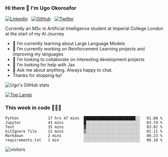 ### Hi there 👋 I'm Ugo Okoroafor
[![Linkedin](https://img.shields.io/badge/linkedin-%230077B5.svg?style=for-the-badge&logo=linkedin&logoColor=white)](https://www.linkedin.com/in/ugo-okoroafor-49709878/) &nbsp;
[![GitHub](https://img.shields.io/badge/github-%23121011.svg?style=for-the-badge&logo=github&logoColor=white)](https://github.com/Uokoroafor/uokoroafor) &nbsp;
[![Twitter](https://img.shields.io/badge/Twitter-1DA1F2?style=for-the-badge&logo=twitter&logoColor=white)](https://twitter.com/ArtificialUgo)&nbsp;

Currently an MSc in Artificial Intelligence student at Imperial College London at the start of my AI Journey

- 🌱 I’m currently learning about Large Language Models
- 🔭 I’m currently working on Reinforcement Learning projects and improving my languages
- 👯 I’m looking to collaborate on interesting development projects
- 🤔 I’m looking for help with Jax
- 💬 Ask me about anything. Always happy to chat.
- Thanks for stopping by!


![Ugo's GitHub stats](https://github-readme-stats-eight-theta.vercel.app/api?username=uokoroafor&show_icons=true&theme=transparent&hide=stars,issues)

[![Top Langs](https://github-readme-stats-git-masterrstaa-rickstaa.vercel.app/api/top-langs/?username=uokoroafor&layout=compact&theme=transparent)](https://github.com/uokoroafor/)



### This week in code 👨🏾‍💻
<!--START_SECTION:waka-->

```text
Python             17 hrs 47 mins  ███████████████████████░░   91.80 %
Jupyter            43 mins         █░░░░░░░░░░░░░░░░░░░░░░░░   03.74 %
Text               35 mins         ▓░░░░░░░░░░░░░░░░░░░░░░░░   03.02 %
GitIgnore file     12 mins         ▒░░░░░░░░░░░░░░░░░░░░░░░░   01.11 %
Markdown           2 mins          ░░░░░░░░░░░░░░░░░░░░░░░░░   00.23 %
requirements.txt   1 min           ░░░░░░░░░░░░░░░░░░░░░░░░░   00.10 %
```

<!--END_SECTION:waka-->
 ![visitors](https://visitor-badge.glitch.me/badge?page_id=${uokoroafor}.${uokoroafor})

<!--
**Uokoroafor/Uokoroafor** is a ✨ _special_ ✨ repository because its `README.md` (this file) appears on your GitHub profile.

Here are some ideas to get you started:

- 🔭 I’m currently working on ...
- 🌱 I’m currently learning ...
- 👯 I’m looking to collaborate on ...
- 🤔 I’m looking for help with ...
- 💬 Ask me about ...
- 📫 How to reach me: ...
- 😄 Pronouns: ...
- ⚡ Fun fact: ...
[![Ugo's's wakatime stats](https://github-readme-stats.vercel.app/api/wakatime?username=willianrod)](https://github.com/anuraghazra/github-readme-stats)

-->


